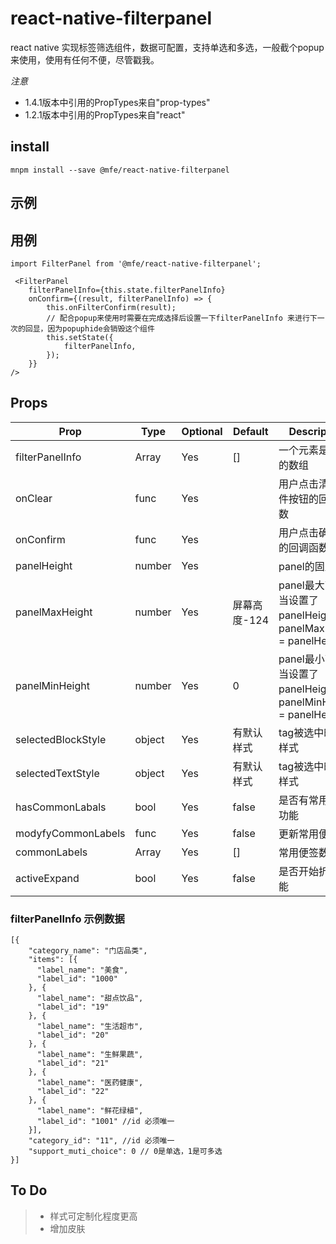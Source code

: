 # react-native-filterpanel
react native 实现标签筛选组件，数据可配置，支持单选和多选，一般截个popup来使用，使用有任何不便，尽管戳我。

*注意*
- 1.4.1版本中引用的PropTypes来自"prop-types"
- 1.2.1版本中引用的PropTypes来自"react"

## install
```
mnpm install --save @mfe/react-native-filterpanel
```

## 示例


## 用例

```
import FilterPanel from '@mfe/react-native-filterpanel';

 <FilterPanel
    filterPanelInfo={this.state.filterPanelInfo}
    onConfirm={(result, filterPanelInfo) => {
        this.onFilterConfirm(result);
        // 配合popup来使用时需要在完成选择后设置一下filterPanelInfo 来进行下一次的回显，因为popuphide会销毁这个组件
        this.setState({
            filterPanelInfo,
        });
    }}
/>
```

## Props

Prop               | Type   | Optional | Default     | Description
---------------    | ------ | -------- | ---------   | -----------
filterPanelInfo    | Array  | Yes      | []          | 一个元素是对象的数组
onClear            | func   | Yes      |             | 用户点击清楚条件按钮的回调函数
onConfirm          | func   | Yes      |             | 用户点击确定时的回调函数
panelHeight        | number | Yes      |             | panel的固定高度
panelMaxHeight     | number | Yes      | 屏幕高度-124 | panel最大高度，当设置了panelHeight时，panelMaxHeight = panelHeight
panelMinHeight     | number | Yes      |  0          | panel最小高度，当设置了panelHeight时，panelMinHeight = panelHeight
selectedBlockStyle | object | Yes      |  有默认样式  | tag被选中时容器样式
selectedTextStyle  | object | Yes      |  有默认样式  | tag被选中时文本样式
hasCommonLabals    | bool   | Yes      |  false  | 是否有常用便签功能
modyfyCommonLabels | func   | Yes      |  false  | 更新常用便签
commonLabels       | Array  | Yes      |    []   | 常用便签数据
activeExpand       | bool   | Yes      |  false  | 是否开始折叠功能

### filterPanelInfo 示例数据

```
[{
    "category_name": "门店品类",
    "items": [{
      "label_name": "美食",
      "label_id": "1000"
    }, {
      "label_name": "甜点饮品",
      "label_id": "19"
    }, {
      "label_name": "生活超市",
      "label_id": "20"
    }, {
      "label_name": "生鲜果蔬",
      "label_id": "21"
    }, {
      "label_name": "医药健康",
      "label_id": "22"
    }, {
      "label_name": "鲜花绿植",
      "label_id": "1001" //id 必须唯一
    }],
    "category_id": "11", //id 必须唯一
    "support_muti_choice": 0 // 0是单选，1是可多选
}]

```

## To Do

> * 样式可定制化程度更高
> * 增加皮肤


